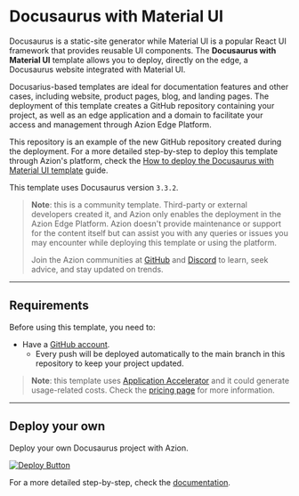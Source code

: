 # Docusaurus with Material UI

Docusaurus is a static-site generator while Material UI is a popular React UI framework that provides reusable UI components. The **Docusaurus with Material UI** template allows you to deploy, directly on the edge, a Docusaurus website integrated with Material UI. 

Docusarius-based templates are ideal for documentation features and other cases, including website, product pages, blog, and landing pages. The deployment of this template creates a GitHub repository containing your project, as well as an edge application and a domain to facilitate your access and management through Azion Edge Platform.

This repository is an example of the new GitHub repository created during the deployment. For a more detailed step-by-step to deploy this template through Azion's platform, check the [How to deploy the Docusaurus with Material UI template](https://www.azion.com/en/documentation/products/guides/docusaurus-material-ui-template/) guide.

This template uses Docusaurus version `3.3.2`.

> **Note**: this is a community template. Third-party or external developers created it, and Azion only enables the deployment in the Azion Edge Platform. Azion doesn't provide maintenance or support for the content itself but can assist you with any queries or issues you may encounter while deploying this template or using the platform.
>
> Join the Azion communities at [GitHub](https://github.com/aziontech) and [Discord](https://discord.com/channels/1112754829878624390/1113104727979348008) to learn, seek advice, and stay updated on trends.

--- 

## Requirements

Before using this template, you need to:

- Have a [GitHub account](https://github.com/signup).
  - Every push will be deployed automatically to the main branch in this repository to keep your project updated.

> **Note**: this template uses [Application Accelerator](https://www.azion.com/en/documentation/products/build/edge-application/application-accelerator/) and it could generate usage-related costs. Check the [pricing page](https://www.azion.com/en/pricing/) for more information.

---

## Deploy your own

Deploy your own Docusaurus project with Azion.

[![Deploy Button](/static/button.png)](https://console.azion.com/create/docusaurus/docusaurus-material-ui "Deploy with Azion")

For a more detailed step-by-step, check the [documentation](https://www.azion.com/en/documentation/products/guides/docusaurus-material-ui-template/).